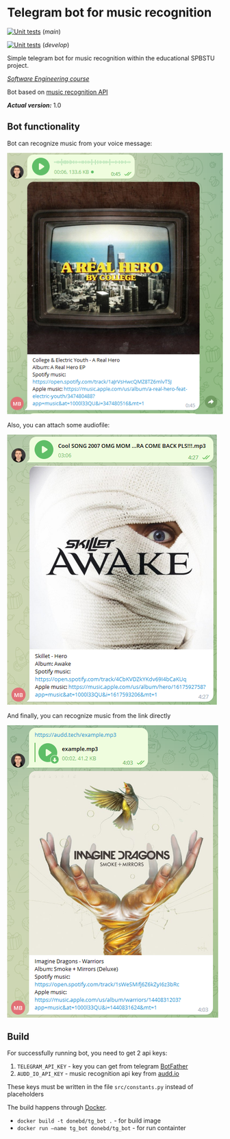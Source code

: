 # Telegram bot for music recognition
[![Unit tests](https://github.com/donebd/TgMusicRecognitionBot/actions/workflows/github-actions-tests-ci.yml/badge.svg?branch=develop)](https://github.com/donebd/TgMusicRecognitionBot/actions/workflows/github-actions-tests-ci.yml)
(_main_)

[![Unit tests](https://github.com/donebd/TgMusicRecognitionBot/actions/workflows/github-actions-tests-ci.yml/badge.svg?branch=develop)](https://github.com/donebd/TgMusicRecognitionBot/actions/workflows/github-actions-tests-ci.yml)
(_develop_)


Simple telegram bot for music recognition within the educational SPBSTU project.

_[Software Engineering course](https://github.com/SemenMartynov/Software-Engineering-2022)_

Bot based on [music recognition API](https://docs.audd.io/)

**_Actual version:_** 1.0

## Bot functionality

Bot can recognize music from your voice message:

![img.png](img/img.png)

Also, you can attach some audiofile:

![img.png](img/img_1.png)

And finally, you can recognize music from the link directly

![img.png](img/img_2.png)

## Build
For successfully running bot, you need to get 2 api keys:

1) `TELEGRAM_API_KEY` - key you can get from telegram [BotFather](https://t.me/BotFather)
2) `AUDD_IO_API_KEY` - music recognition api key from [audd.io](https://audd.io/)

These keys must be written in the file `src/constants.py` instead of placeholders

The build happens through [Docker](https://docs.docker.com/).
- `docker build -t donebd/tg_bot .` - for build image
- `docker run —name tg_bot donebd/tg_bot` - for run containter




